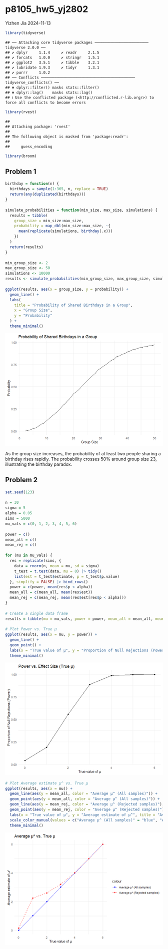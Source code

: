 p8105_hw5_yj2802
================
Yizhen Jia
2024-11-13

``` r
library(tidyverse)
```

    ## ── Attaching core tidyverse packages ──────────────────────── tidyverse 2.0.0 ──
    ## ✔ dplyr     1.1.4     ✔ readr     2.1.5
    ## ✔ forcats   1.0.0     ✔ stringr   1.5.1
    ## ✔ ggplot2   3.5.1     ✔ tibble    3.2.1
    ## ✔ lubridate 1.9.3     ✔ tidyr     1.3.1
    ## ✔ purrr     1.0.2     
    ## ── Conflicts ────────────────────────────────────────── tidyverse_conflicts() ──
    ## ✖ dplyr::filter() masks stats::filter()
    ## ✖ dplyr::lag()    masks stats::lag()
    ## ℹ Use the conflicted package (<http://conflicted.r-lib.org/>) to force all conflicts to become errors

``` r
library(rvest)
```

    ## 
    ## Attaching package: 'rvest'
    ## 
    ## The following object is masked from 'package:readr':
    ## 
    ##     guess_encoding

``` r
library(broom)
```

## Problem 1

``` r
birthday = function(n) {
  birthdays = sample(1:365, n, replace = TRUE)
  return(any(duplicated(birthdays)))
}

simulate_probabilities = function(min_size, max_size, simulations) {
  results = tibble(
    group_size = min_size:max_size,
    probability = map_dbl(min_size:max_size, ~{
      mean(replicate(simulations, birthday(.x)))
    })
  )
  return(results)
}

min_group_size <- 2
max_group_size <- 50
simulations <- 10000
results <- simulate_probabilities(min_group_size, max_group_size, simulations)

ggplot(results, aes(x = group_size, y = probability)) +
  geom_line() +
  labs(
    title = "Probability of Shared Birthdays in a Group",
    x = "Group Size",
    y = "Probability"
  ) +
  theme_minimal()
```

![](p8105_hw5_yj280_files/figure-gfm/unnamed-chunk-2-1.png)<!-- -->

As the group size increases, the probability of at least two people
sharing a birthday rises rapidly. The probability crosses 50% around
group size 23, illustrating the birthday paradox.

## Problem 2

``` r
set.seed(123)

n = 30
sigma = 5
alpha = 0.05
sims = 5000
mu_vals = c(0, 1, 2, 3, 4, 5, 6)

power = c()
mean_all = c()
mean_rej = c()

for (mu in mu_vals) {
  res = replicate(sims, {
    data = rnorm(n, mean = mu, sd = sigma)
    t_test = t.test(data, mu = 0) |> tidy()
    list(est = t_test$estimate, p = t_test$p.value)
  }, simplify = FALSE) |> bind_rows()
  power = c(power, mean(res$p < alpha))
  mean_all = c(mean_all, mean(res$est))
  mean_rej = c(mean_rej, mean(res$est[res$p < alpha]))
}

# Create a single data frame
results = tibble(mu = mu_vals, power = power, mean_all = mean_all, mean_rej = mean_rej)

# Plot Power vs. True μ
ggplot(results, aes(x = mu, y = power)) +
  geom_line() +
  geom_point() +
  labs(x = "True value of μ", y = "Proportion of Null Rejections (Power)", title = "Power vs. Effect Size (True μ)") +
  theme_minimal()
```

![](p8105_hw5_yj280_files/figure-gfm/unnamed-chunk-3-1.png)<!-- -->

``` r
# Plot Average estimate μ^ vs. True μ
ggplot(results, aes(x = mu)) +
  geom_line(aes(y = mean_all, color = "Average μ^ (All samples)")) +
  geom_point(aes(y = mean_all, color = "Average μ^ (All samples)")) +
  geom_line(aes(y = mean_rej, color = "Average μ^ (Rejected samples)"), linetype = "dashed") +
  geom_point(aes(y = mean_rej, color = "Average μ^ (Rejected samples)")) +
  labs(x = "True value of μ", y = "Average estimate of μ^", title = "Average μ^ vs. True μ") +
  scale_color_manual(values = c("Average μ^ (All samples)" = "blue", "Average μ^ (Rejected samples)" = "red")) +
  theme_minimal()
```

![](p8105_hw5_yj280_files/figure-gfm/unnamed-chunk-3-2.png)<!-- -->
